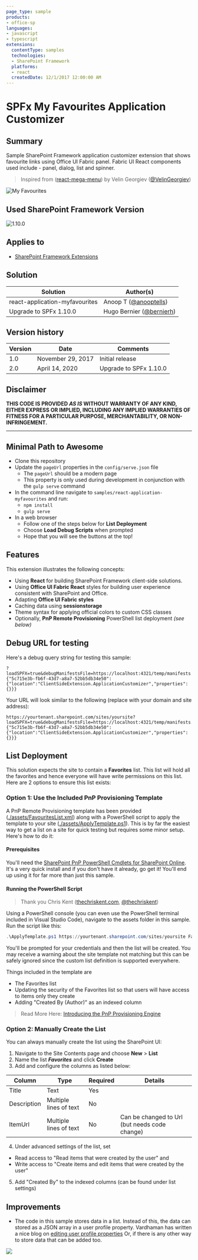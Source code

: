 ```yaml
---
page_type: sample
products:
- office-sp
languages:
- javascript
- typescript
extensions:
  contentType: samples
  technologies:
  - SharePoint Framework
  platforms:
  - react
  createdDate: 12/1/2017 12:00:00 AM
---
```

# SPFx My Favourites Application Customizer

## Summary

Sample SharePoint Framework application customizer extension that shows favourite links using Office UI Fabric panel. Fabric UI React components used include - panel, dialog, list and spinner.

> Inspired from ([react-mega-menu](https://github.com/SharePoint/sp-dev-fx-extensions/tree/main/samples/react-mega-menu)) by Velin Georgiev ([@VelinGeorgiev](https://twitter.com/velingeorgiev))

![My Favourites](./assets/spfx-myfavourites.gif)

## Used SharePoint Framework Version

![1.10.0](https://img.shields.io/badge/version-1.10.0-green.svg)

## Applies to

* [SharePoint Framework Extensions](https://dev.office.com/sharepoint/docs/spfx/extensions/overview-extensions)

## Solution

Solution|Author(s)
--------|---------
react-application-myfavourites | Anoop T ([@anooptells](https://twitter.com/anooptells))
Upgrade to SPFx 1.10.0 | Hugo Bernier ([@bernierh](https://twitter.com/bernierh))

## Version history

Version|Date|Comments
-------|----|--------
1.0|November 29, 2017|Initial release
2.0|April 14, 2020|Upgrade to SPFx 1.10.0

## Disclaimer

**THIS CODE IS PROVIDED *AS IS* WITHOUT WARRANTY OF ANY KIND, EITHER EXPRESS OR IMPLIED, INCLUDING ANY IMPLIED WARRANTIES OF FITNESS FOR A PARTICULAR PURPOSE, MERCHANTABILITY, OR NON-INFRINGEMENT.**

---

## Minimal Path to Awesome

- Clone this repository
- Update the `pageUrl` properties in the `config/serve.json` file
  - The `pageUrl` should be a modern page
  - This property is only used during development in conjunction with the `gulp serve` command
- In the command line navigate to `samples/react-application-myfavourites` and run:
  - `npm install`
  - `gulp serve`
- In a web browser
  - Follow one of the steps below for **List Deployment**
  - Choose **Load Debug Scripts** when prompted
  - Hope that you will see the buttons at the top!

## Features

This extension illustrates the following concepts:

- Using **React** for building SharePoint Framework client-side solutions.
- Using **Office UI Fabric React** styles for building user experience consistent with SharePoint and Office.
- Adapting **Office UI Fabric styles**
- Caching data using **sessionstorage**
- Theme syntax for applying official colors to custom CSS classes
- Optionally, **PnP Remote Provisioning** PowerShell list deployment _(see below)_

## Debug URL for testing

Here's a debug query string for testing this sample:

```
?loadSPFX=true&debugManifestsFile=https://localhost:4321/temp/manifests.js&customActions={"5c715e3b-fb6f-43d7-a8a7-52bb5db34e50":{"location":"ClientSideExtension.ApplicationCustomizer","properties":{}}}
```

Your URL will look similar to the following (replace with your domain and site address):
```
https://yourtenant.sharepoint.com/sites/yoursite?loadSPFX=true&debugManifestsFile=https://localhost:4321/temp/manifests.js&customActions={"5c715e3b-fb6f-43d7-a8a7-52bb5db34e50":{"location":"ClientSideExtension.ApplicationCustomizer","properties":{}}}
```

## List Deployment

This solution expects the site to contain a **Favorites** list. This list will hold all the favorites and hence everyone will have write permissions on this list. Here are 2 options to ensure this list exists:

### Option 1: Use the Included PnP Provisioning Template

A PnP Remote Provisioning template has been provided ([./assets/FavouritesList.xml](./assets/FavouritesList.xml)) along with a PowerShell script to apply the template to your site ([./assets/ApplyTemplate.ps1](./assets/ApplyTemplate.ps1)). This is by far the easiest way to get a list on a site for quick testing but requires some minor setup. Here's how to do it:

#### Prerequisites

You'll need the [SharePoint PnP PowerShell Cmdlets for SharePoint Online](https://github.com/SharePoint/PnP-PowerShell). It's a very quick install and if you don't have it already, go get it! You'll end up using it for far more than just this sample.

#### Running the PowerShell Script

> Thank you Chris Kent ([thechriskent.com](https://thechriskent.com), [@thechriskent](https://twitter.com/thechriskent))

Using a PowerShell console (you can even use the PowerShell terminal included in Visual Studio Code), navigate to the assets folder in this sample. Run the script like this:

```PowerShell
.\ApplyTemplate.ps1 https://yourtenant.sharepoint.com/sites/yoursite FavouritesList.xml
```

You'll be prompted for your credentials and then the list will be created. You may receive a warning about the site template not matching but this can be safely ignored since the custom list definition is supported everywhere.

Things included in the template are
- The Favorites list
- Updating the security of the Favorites list so that users will have access to items only they create
- Adding "Created By (Author)" as an indexed column

> Read More Here: [Introducing the PnP Provisioning Engine](https://github.com/SharePoint/PnP-Guidance/blob/551b9f6a66cf94058ba5497e310d519647afb20c/articles/Introducing-the-PnP-Provisioning-Engine.md)

### Option 2: Manually Create the List

You can always manually create the list using the SharePoint UI:

1. Navigate to the Site Contents page and choose **New** > **List**
2. Name the list _**Favorites**_ and click **Create**
3. Add and configure the columns as listed below:

Column | Type | Required | Details
--- | --- | --- | ---
Title | Text | Yes |
Description | Multiple lines of text | No |
ItemUrl | Multiple lines of text | No | Can be changed to Url (but needs code change)

4. Under advanced settings of the list, set 
- Read access to "Read items that were created by the user" and 
- Write access to "Create items and edit items that were created by the user"

5. Add "Created By" to the indexed columns (can be found under list settings)

## Improvements

- The code in this sample stores data in a list. Instead of this, the data can stored as a JSON array in a user profile property. Vardhaman has written a nice blog on [editing user profile properties](http://www.vrdmn.com/2016/08/first-spfx-webpart-getset-single-value.html) Or, if there is any other way to store data that can be added too.

![](https://m365-visitor-stats.azurewebsites.net/sp-dev-fx-extensions/samples/react-application-myfavourites)
